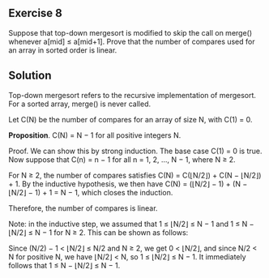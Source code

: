 ## Exercise 8
Suppose that top-down mergesort is modified to skip the call on merge() whenever a[mid] ≤ a[mid+1]. Prove that the number of compares used for an array in sorted order is linear.

## Solution
Top-down mergesort refers to the recursive implementation of mergesort. For a sorted array, merge() is never called. 

Let C(N) be the number of compares for an array of size N, with C(1) = 0.

**Proposition**. C(N) = N − 1 for all positive integers N.

Proof. We can show this by strong induction. The base case C(1) = 0 is true. Now suppose that C(n) = n − 1 for all n = 1, 2, ..., N − 1, where N ≥ 2. 

For N ≥ 2, the number of compares satisfies C(N) = C(⌊N/2⌋) + C(N − ⌊N/2⌋) + 1. By the inductive hypothesis, we then have C(N) = (⌊N/2⌋ − 1) + (N − ⌊N/2⌋ − 1) + 1 = N − 1, which closes the induction.

Therefore, the number of compares is linear.

Note: in the inductive step, we assumed that 1 ≤ ⌊N/2⌋ ≤ N − 1 and 1 ≤ N − ⌊N/2⌋ ≤ N − 1 for N ≥ 2. This can be shown as follows:

Since (N/2) − 1 < ⌊N/2⌋ ≤ N/2 and N ≥ 2, we get 0 < ⌊N/2⌋, and since N/2 < N for positive N, we have ⌊N/2⌋ < N, so 1 ≤ ⌊N/2⌋ ≤ N − 1. It immediately follows that 1 ≤ N − ⌊N/2⌋ ≤ N − 1.